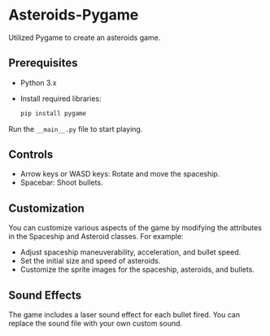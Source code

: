 # Asteroids-Pygame
Utilized Pygame to create an asteroids game.

## Prerequisites
- Python 3.x
- Install required libraries:

  ```bash
  pip install pygame 

Run the `__main__.py` file to start playing. 

## Controls
- Arrow keys or WASD keys: Rotate and move the spaceship.
- Spacebar: Shoot bullets.

## Customization
You can customize various aspects of the game by modifying the attributes in the Spaceship and Asteroid classes. For example:

- Adjust spaceship maneuverability, acceleration, and bullet speed.
- Set the initial size and speed of asteroids.
- Customize the sprite images for the spaceship, asteroids, and bullets.

## Sound Effects
The game includes a laser sound effect for each bullet fired. You can replace the sound file with your own custom sound.




